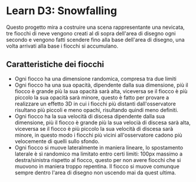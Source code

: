 # Learn D3: Snowfalling

Questo progetto mira a costruire una scena rappresentante una nevicata, tre fiocchi di neve vengono creati al di sopra dell'area di disegno ogni secondo e vengono fatti scendere fino alla base dell'area di disegno, una volta arrivati alla base i fiocchi si accumulano.

## Caratteristiche dei fiocchi

* Ogni fiocco ha una dimensione randomica, compresa tra due limiti
* Ogni fiocco ha una sua opacità, dipendente dalla sua dimensione, più il fiocco è grande più la sua opacità sarà alta, viceversa se il fiocco è più piccolo la sua opacità sarà minore, questo è fatto per provare a realizzare un effetto 3D in cui i fiocchi più distanti dall'osservatore risultano più piccoli e meno opachi, risultando quindi meno definiti.
* Ogni fiocco ha la sua velocità di discesa dipendente dalla sua dimensione, più il fiocco è grande più la sua velocià di discesa sarà alta, viceversa se il fiocco è più piccolo la sua velocità di discesa sarà minore, in questo modo i fiocchi più vicini all'osservatore cadono più velocemente di quelli sullo sfondo.
* Ogni fiocco si muove lateralmente in maniera lineare, lo spostamento laterale è sì randomico ma limitato entro certi limiti: 100px massimo a destra/sinistra rispetto al fiocco, questo per non avere fiocchi che si muovono in maniera troppo repentina. Il fiocco si muove comunque sempre dentro l'area di disegno non uscendo mai da quest ultima.